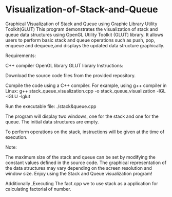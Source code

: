 # Visualization-of-Stack-and-Queue
Graphical Visualization of Stack and Queue using Graphic Library Utility Toolkit(GLUT)
This program demonstrates the visualization of stack and queue data structures using OpenGL Utility Toolkit (GLUT) library. It allows users to perform basic stack and queue operations such as push, pop, enqueue and dequeue,and displays the updated data structure graphically.

Requirements:

C++ compiler
OpenGL library
GLUT library
Instructions:

Download the source code files from the provided repository.

Compile the code using a C++ compiler. For example, using g++ compiler in Linux:
g++ stack_queue_visualization.cpp -o stack_queue_visualization -lGL -lGLU -lglut

Run the executable file:
./stack&queue.cpp


The program will display two windows, one for the stack and one for the queue. The initial data structures are empty.

To perform operations on the stack, instructions will be  given at the time of execution.



Note:

The maximum size of the stack and queue can be set by modifying the constant values defined in the source code.
The graphical representation of the data structures may vary depending on the screen resolution and window size.
Enjoy using the Stack and Queue visualization program!




Additionally ,Executing The fact.cpp we to use stack as a application for calculating factorial of number.
